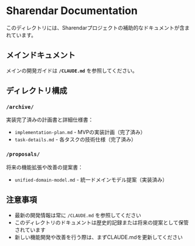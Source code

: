 # Sharendar Documentation

このディレクトリには、Sharendarプロジェクトの補助的なドキュメントが含まれています。

## メインドキュメント

メインの開発ガイドは **`/CLAUDE.md`** を参照してください。

## ディレクトリ構成

### `/archive/`
実装完了済みの計画書と詳細仕様書：
- `implementation-plan.md` - MVPの実装計画（完了済み）
- `task-details.md` - 各タスクの技術仕様（完了済み）

### `/proposals/`
将来の機能拡張や改善の提案書：
- `unified-domain-model.md` - 統一ドメインモデル提案（実装済み）

## 注意事項

- 最新の開発情報は常に `/CLAUDE.md` を参照してください
- このディレクトリのドキュメントは歴史的記録または将来の提案として保管されています
- 新しい機能開発や改善を行う際は、まずCLAUDE.mdを更新してください